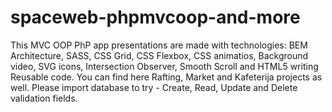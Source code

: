 # spaceweb-phpmvcoop-and-more
This MVC OOP PhP app presentations are made with technologies: BEM Architecture, SASS, CSS Grid, CSS Flexbox, CSS animatios, Background video, SVG icons, Intersection Observer, Smooth Scroll and HTML5 writing Reusable code. You can find here Rafting, Market and Kafeterija projects as well. Please import database to try - Create, Read, Update and Delete validation fields.
